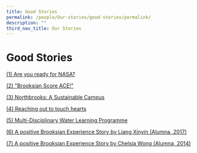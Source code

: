 ```yaml
---
title: Good Stories
permalink: /people/Our-stories/good-stories/permalink/
description: ""
third_nav_title: Our Stories
---
```

Good Stories
============

[(1) Are you ready for NASA?](/Are-you-ready-for-NASA/permalink/)

[(2) "Brooksian Score ACE!"](/Brooksians-Score-ACE/permalink/)

[(3) Northbrooks: A Sustainable Campus](/Northbrooks-A-Sustainable-Campus/permalink/)

[(4) Reaching out to touch hearts](/Reaching-Out-to-Touch-Hearts/permalink/)

[(5) Multi-Disciplinary Water Learning Programme](/Multi-disciplinary-Water-Learning-Programme/permalink/)

[(6) A positive Brooksian Experience Story by Liang Xinyin (Alumna, 2017)](/A-Positive-Brooksian-Experience-Story-by-Liang-Xinyin-Alumna-2017/permalink/)

[(7) A positive Brooksian Experience Story by Chelsia Wong (Alumna, 2014)](/A-Positive-Brooksian-Experience-Story-by-Chelsia-Wong-Alumna-2014/permalink/)